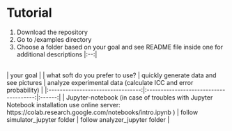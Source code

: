 # Tutorial

1. Download the repository
2. Go to /examples directory
3. Choose a folder based on your goal and see README file inside one for additional descriptions
|:--:|
<br/>
| your goal |
| what soft do you prefer to use? | quickly generate data and see pictures | analyze experimental data (calculate ICC and error probability) |
|:---------------------------------:|:--------------------------------------:|:------:|
| Jupyter-notebook (in case of troubles with Jupyter Notebook installation use online server: https://colab.research.google.com/notebooks/intro.ipynb ) | follow simulator_jupyter folder | follow analyzer_jupyter folder |

